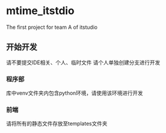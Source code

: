 # mtime_itstdio
The first project for team A of itstudio
## 开始开发
请不要提交IDE相关、个人、临时文件
请个人单独创建分支进行开发
### 程序部
库中venv文件夹内包含python环境，请使用该环境进行开发
### 前端
请将所有的静态文件存放至templates文件夹

